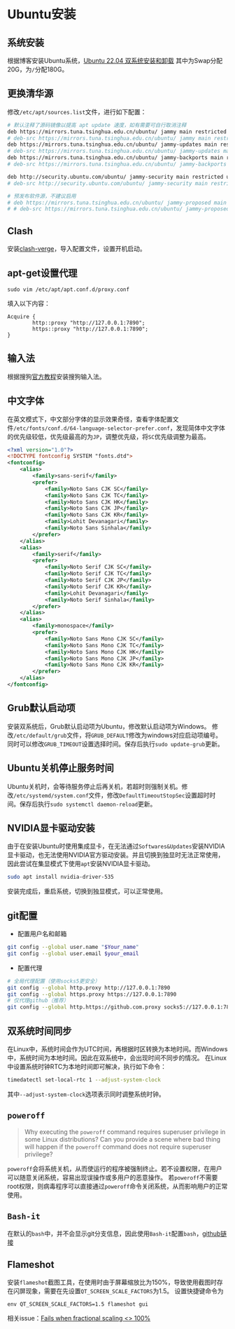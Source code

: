# Ubuntu安装
## 系统安装
根据博客安装Ubuntu系统，[Ubuntu 22.04 双系统安装和卸载](https://blog.csdn.net/m0_63478913/article/details/125352819)
其中为Swap分配20G，为`/`分配180G。

## 更换清华源
修改`/etc/apt/sources.list`文件，进行如下配置：
```bash
# 默认注释了源码镜像以提高 apt update 速度，如有需要可自行取消注释
deb https://mirrors.tuna.tsinghua.edu.cn/ubuntu/ jammy main restricted universe multiverse
# deb-src https://mirrors.tuna.tsinghua.edu.cn/ubuntu/ jammy main restricted universe multiverse
deb https://mirrors.tuna.tsinghua.edu.cn/ubuntu/ jammy-updates main restricted universe multiverse
# deb-src https://mirrors.tuna.tsinghua.edu.cn/ubuntu/ jammy-updates main restricted universe multiverse
deb https://mirrors.tuna.tsinghua.edu.cn/ubuntu/ jammy-backports main restricted universe multiverse
# deb-src https://mirrors.tuna.tsinghua.edu.cn/ubuntu/ jammy-backports main restricted universe multiverse

deb http://security.ubuntu.com/ubuntu/ jammy-security main restricted universe multiverse
# deb-src http://security.ubuntu.com/ubuntu/ jammy-security main restricted universe multiverse

# 预发布软件源，不建议启用
# deb https://mirrors.tuna.tsinghua.edu.cn/ubuntu/ jammy-proposed main restricted universe multiverse
# # deb-src https://mirrors.tuna.tsinghua.edu.cn/ubuntu/ jammy-proposed main restricted universe multiverse
```

## Clash
安装[clash-verge](https://github.com/zzzgydi/clash-verge)，导入配置文件，设置开机启动。

## apt-get设置代理
```shell
sudo vim /etc/apt/apt.conf.d/proxy.conf
```
填入以下内容：
```
Acquire {
        http::proxy "http://127.0.0.1:7890";
        https::proxy "http://127.0.0.1:7890";
}
```

## 输入法
根据搜狗[官方教程](https://shurufa.sogou.com/linux/guide)安装搜狗输入法。

## 中文字体
在英文模式下，中文部分字体的显示效果奇怪，查看字体配置文件`/etc/fonts/conf.d/64-language-selector-prefer.conf`，发现简体中文字体的优先级较低，优先级最高的为`JP`，调整优先级，将`SC`优先级调整为最高。
```xml
<?xml version="1.0"?>
<!DOCTYPE fontconfig SYSTEM "fonts.dtd">
<fontconfig>
	<alias>
		<family>sans-serif</family>
		<prefer>
			<family>Noto Sans CJK SC</family>
			<family>Noto Sans CJK TC</family>
			<family>Noto Sans CJK HK</family>
			<family>Noto Sans CJK JP</family>
			<family>Noto Sans CJK KR</family>
			<family>Lohit Devanagari</family>
			<family>Noto Sans Sinhala</family>
		</prefer>
	</alias>
	<alias>
		<family>serif</family>
		<prefer>
			<family>Noto Serif CJK SC</family>
			<family>Noto Serif CJK TC</family>
			<family>Noto Serif CJK JP</family>
			<family>Noto Serif CJK KR</family>
			<family>Lohit Devanagari</family>
			<family>Noto Serif Sinhala</family>
		</prefer>
	</alias>
	<alias>
		<family>monospace</family>
		<prefer>
			<family>Noto Sans Mono CJK SC</family>
			<family>Noto Sans Mono CJK TC</family>
			<family>Noto Sans Mono CJK HK</family>
			<family>Noto Sans Mono CJK JP</family>
			<family>Noto Sans Mono CJK KR</family>
		</prefer>
	</alias>
</fontconfig>
```


## Grub默认启动项
安装双系统后，Grub默认启动项为Ubuntu，修改默认启动项为Windows。
修改`/etc/default/grub`文件，将`GRUB_DEFAULT`修改为windows对应启动项编号。同时可以修改`GRUB_TIMEOUT`设置选择时间。保存后执行`sudo update-grub`更新。

## Ubuntu关机停止服务时间
Ubuntu关机时，会等待服务停止后再关机，若超时则强制关机。修改`/etc/systemd/system.conf`文件，修改`DefaultTimeoutStopSec`设置超时时间。保存后执行`sudo systemctl daemon-reload`更新。

## NVIDIA显卡驱动安装
由于在安装Ubuntu时使用集成显卡，在无法通过`Softwares&Updates`安装NVIDIA显卡驱动，也无法使用NVIDIA官方驱动安装。并且切换到独显时无法正常使用，因此尝试在集显模式下使用`apt`安装NVIDIA显卡驱动。
```bash
sudo apt install nvidia-driver-535
```
安装完成后，重启系统，切换到独显模式，可以正常使用。

## git配置
- 配置用户名和邮箱
```bash
git config --global user.name "$Your_name"
git config --global user.email $your_email
```
- 配置代理
```bash
# 全局代理配置（使用socks5更安全）
git config --global http.proxy http://127.0.0.1:7890
git config --global https.proxy https://127.0.0.1:7890
# 仅代理github（推荐）
git config --global http.https://github.com.proxy socks5://127.0.0.1:7890
```

## 双系统时间同步
在Linux中，系统时间会作为UTC时间，再根据时区转换为本地时间。而Windows中，系统时间为本地时间。因此在双系统中，会出现时间不同步的情况。
在Linux中设置系统时钟RTC为本地时间即可解决，执行如下命令：
```bash
timedatectl set-local-rtc 1 --adjust-system-clock
```
其中`--adjust-system-clock`选项表示同时调整系统时钟。


## `poweroff`
> Why executing the `poweroff` command requires superuser privilege in some Linux distributions? Can you provide a scene where bad thing will happen if the `poweroff` command does not require superuser privilege?

`poweroff`会将系统关机，从而使运行的程序被强制终止。若不设置权限，在用户可以随意关闭系统，容易出现误操作或多用户的恶意操作。
若`poweroff`不需要root权限，则病毒程序可以直接通过`poweroff`命令关闭系统，从而影响用户的正常使用。

## `Bash-it`
在默认的`bash`中，并不会显示git分支信息，因此使用`Bash-it`配置`bash`，[github链接](https://github.com/Bash-it/bash-it)

## Flameshot
安装`flameshot`截图工具，在使用时由于屏幕缩放比为150%，导致使用截图时存在闪屏现象，需要在先设置`QT_SCREEN_SCALE_FACTORS`为1.5。
设置快捷键命令为
```shell
env QT_SCREEN_SCALE_FACTORS=1.5 flameshot gui
```
相关issue：[Fails when fractional scaling <> 100%](https://github.com/flameshot-org/flameshot/issues/564)